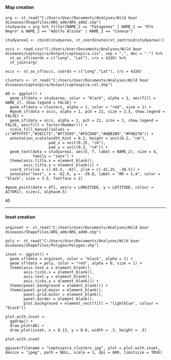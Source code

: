 #### Map creation

    arg <- st_read("C:/Users/User/Documents/Analyses/Wild boar diseases/Shapefiles/ARG_adm/ARG_adm2.shp")
    studyarea = arg %>% filter(NAME_2 == "Patagones" | NAME_1 == "R?o Negro" & NAME_2 == "Adolfo Alsina" | NAME_2 == "Conesa")

    studyarea1 <- cbind(studyarea, st_coordinates(st_centroid(studyarea)))
    
    occs <- read.csv("C:/Users/User/Documents/Analyses/Wild boar diseases/Leptospira/Output/Leptospira.csv", sep = ",", dec = ".") %>%
      st_as_sf(coords = c("Long", "Lat"), crs = 4326) %>%
      st_join(arg)

    occs <- st_as_sf(occs, coords = c("Long","Lat"), crs = 4326)
    
    clusters <- st_read("C:/Users/User/Documents/Analyses/Wild boar diseases/Leptospira/Output/Leptospira.col.shp")
    
    AD <- ggplot() +
      geom_sf(data = studyarea, color = "black", alpha = 1, aes(fill = NAME_2), show.legend = FALSE) +
      geom_sf(data = clusters, alpha = 1, color = "red", size = 1) +
      #geom_sf(data = occs, alpha = 1, pch = 21, size = 2.5, show.legend = FALSE) +
      geom_sf(data = occs, alpha = 1, pch = 21, size = 3, show.legend = FALSE, aes(fill = factor(Number))) +
      scale_fill_manual(values = c("#FFFFFF","#2ECC71","#F73505","#F5CD60","#ABB2B9","#F0B27A")) +
      annotation_scale(width_hint = 0.2, height = unit(0.2, "cm"),
                       pad_x = unit(0.25, "cm"),
                       pad_y = unit(0.3, "cm")) +
      geom_text(data = studyarea1, aes(X, Y, label = NAME_2), size = 4,
                family = "sans") +
      theme(axis.title.x = element_blank(),
            axis.title.y = element_blank()) +
      coord_sf(xlim = c(-65.5, -62), ylim = c(-41.25, -38.5)) +
      annotate("text", x = -62.9, y = -39.8, label = "RR = 5,4", color = "black", size = 3.5, fontface = 2)
    
    #geom_point(data = df1, aes(x = LONGITUDE, y = LATITUDE, colour = ACTOR1), size=1, alpha=0.5)
    
    AD

***    
#### Inset creation
    
    arginset <- st_read("C:/Users/User/Documents/Analyses/Wild boar diseases/Shapefiles/ARG_adm/ARG_adm0.shp")
    
    poly <- st_read("C:/Users/User/Documents/Analyses/Wild boar diseases/Shapefiles/Polygon/Polygon.shp") 
    
    inset <- ggplot() +
      geom_sf(data = arginset, color = "black", alpha = 1) +
      geom_sf(data = poly, color = "red", alpha = 0, size = 1) +
      theme(axis.text.x = element_blank(),
            axis.ticks.x = element_blank(),
            axis.text.y = element_blank(),
            axis.ticks.y = element_blank()) + 
      theme(panel.background = element_blank()) +
      theme(panel.grid.major = element_blank(),
            panel.grid.minor = element_blank(),
            panel.border = element_blank(),
            plot.background = element_rect(fill = "lightblue", colour = "black"))
    
    plot.with.inset <-
      ggdraw() +
      draw_plot(AD) +
      draw_plot(inset, x = 0.13, y = 0.6, width = .3, height = .3)
    
    plot.with.inset
    
    ggsave(filename = "Leptospira_clusters.jpg", plot = plot.with.inset, device = "jpeg", path = NULL, scale = 1, dpi = 600, limitsize = TRUE)  
    
    
    









